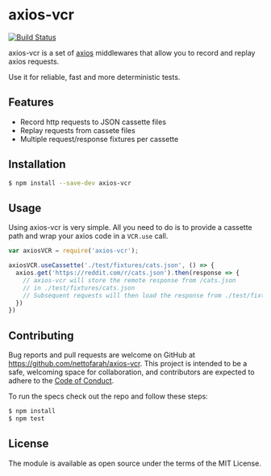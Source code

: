 # axios-vcr
[![Build Status](https://travis-ci.org/nettofarah/axios-vcr.svg?branch=master)](https://travis-ci.org/nettofarah/axios-vcr)

axios-vcr is a set of [axios](https://github.com/mzabriskie/axios) middlewares that allow you to record and replay axios requests.

Use it for reliable, fast and more deterministic tests.

## Features
- Record http requests to JSON cassette files
- Replay requests from cassete files
- Multiple request/response fixtures per cassette

## Installation
```bash
$ npm install --save-dev axios-vcr
```

## Usage
Using axios-vcr is very simple. All you need to do is to provide a cassette path and wrap your axios code in a `VCR.use` call.

```javascript
var axiosVCR = require('axios-vcr');

axiosVCR.useCassette('./test/fixtures/cats.json', () => {
  axios.get('https://reddit.com/r/cats.json').then(response => {
    // axios-vcr will store the remote response from /cats.json
    // in ./test/fixtures/cats.json
    // Subsequent requests will then load the response from ./test/fixtures/cats.json
  })
})
```

## Contributing

Bug reports and pull requests are welcome on GitHub at https://github.com/nettofarah/axios-vcr. This project is intended to be a safe, welcoming space for collaboration, and contributors are expected to adhere to the [Code of Conduct](https://github.com/nettofarah/axios-vcr/blob/master/CODE_OF_CONDUCT.md).

To run the specs check out the repo and follow these steps:

```bash
$ npm install
$ npm test
```

## License

The module is available as open source under the terms of the MIT License.

